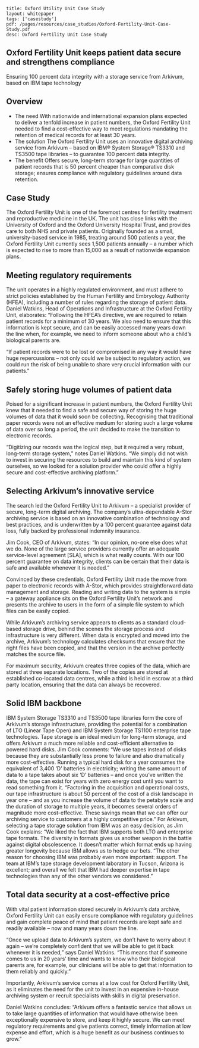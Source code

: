 ```title: Oxford Utility Unit Case Studylayout: whitepapertags: ['casestudy']pdf: /pages/resources/case_studies/Oxford-Fertility-Unit-Case-Study.pdfdesc: Oxford Fertility Unit Case Study```## Oxford Fertility Unit keeps patient data secure and strengthens complianceEnsuring 100 percent data integrity with a storage service from Arkivum, based on IBM tape technology## Overview+ The needWith nationwide and international expansion plans expected to deliver a tenfold increase in patient numbers, the Oxford Fertility Unit needed to find a cost-effective way to meet regulations mandating the retention of medical records for at least 30 years.+ The solutionThe Oxford Fertility Unit uses an innovative digital archiving service from Arkivum – based on IBM® System Storage® TS3310 and TS3500 tape libraries – to guarantee 100 percent data integrity.+ The benefitOffers secure, long-term storage for large quantities of patient records thatis 50 percent cheaper than comparative disk storage; ensures compliance with regulatory guidelines around data retention.## Case StudyThe Oxford Fertility Unit is one of the foremost centres for fertility treatment and reproductive medicine in the UK. The unit has close links with the University of Oxford and the Oxford University Hospital Trust, and provides care to both NHS and private patients.Originally founded as a small, university-based service in 1985, treating around 500 patients a year, the Oxford Fertility Unit currently sees 1,500 patients annually – a number which is expected to rise to more than 15,000 as a result of nationwide expansion plans.## Meeting regulatory requirementsThe unit operates in a highly regulated environment, and must adhere to strict policies established by the Human Fertility and Embryology Authority (HFEA), including a number of rules regarding the storage of patient data.Daniel Watkins, Head of Operations and Infrastructure at the Oxford Fertility Unit, elaborates: “Following the HFEA’s directive, we are required to retain patient records for a minimum of 30 years. We also need to ensure that this information is kept secure, and can be easily accessed many years down the line when, for example, we need to inform someone about who a child’s biological parents are. “If patient records were to be lost or compromised in any way it would have huge repercussions – not only could we be subject to regulatory action, we could run the risk of being unable to share very crucial information with our patients.”## Safely storing huge volumes of patient dataPoised for a significant increase in patient numbers, the Oxford Fertility Unit knew that it needed to find a safe and secure way of storing the huge volumes of data that it would soon be collecting. Recognising that traditional paper records were not an effective medium for storing such a large volume of data over so long a period, the unit decided to make the transition to electronic records.“Digitizing our records was the logical step, but it required a very robust, long-term storage system,” notes Daniel Watkins. “We simply did not wish to invest in securing the resources to build and maintain this kind of system ourselves, so we looked for a solution provider who could offer a highly secure and cost-effective archiving platform.”## Selecting Arkivum’s innovative serviceThe search led the Oxford Fertility Unit to Arkivum – a specialist provider of secure, long-term digital archiving. The company’s ultra-dependable A-Stor archiving service is based on an innovative combination of technology and best practices, and is underwritten by a 100 percent guarantee against data loss, fully backed by professional indemnity insurance.Jim Cook, CEO of Arkivum, states: “In our opinion, no-one else does what we do. None of the large service providers currently offer an adequate service-level agreement [SLA], which is what really counts. With our 100 percent guarantee on data integrity, clients can be certain that their data is safe and available whenever it is needed.”Convinced by these credentials, Oxford Fertility Unit made the move from paper to electronic records with A-Stor, which provides straightforward data management and storage. Reading and writing data to the system is simple – a gateway appliance sits on the Oxford Fertility Unit’s network and presents the archive to users in the form ofa simple file system to which files can be easily copied.While Arkivum’s archiving service appears to clients as a standard cloud-based storage drive, behind the scenes the storage process and infrastructure is very different. When data is encrypted and moved into the archive, Arkivum’s technology calculates checksums that ensure that the right files have been copied, and that the version in the archiveperfectly matches the source file.For maximum security, Arkivum creates three copies of the data, which are stored at three separate locations. Two of the copies are stored at established co-located data centres, while a third is held in escrow at a third party location, ensuring that the data can always be recovered.## Solid IBM backboneIBM System Storage TS3310 and TS3500 tape libraries form the core of Arkivum’s storage infrastructure, providing the potential for a combination of LTO (Linear Tape Open) and IBM System Storage TS1100 enterprise tape technologies. Tape storage is an ideal mediumfor long-term storage, and offers Arkivum a much more reliable and cost-efficient alternative to powered hard disks.Jim Cook comments: “We use tapes instead of disks because theyare substantially less prone to failure and also dramatically morecost-effective. Running a typical hard disk for a year consumes theequivalent of 3,400 ‘D’ batteries in electricity; writing the same amountof data to a tape takes about six ‘D’ batteries – and once you’ve writtenthe data, the tape can exist for years with zero energy cost until youwant to read something from it.“Factoring in the acquisition and operational costs, our tapeinfrastructure is about 50 percent of the cost of a disk landscape in yearone – and as you increase the volume of data to the petabyte scale andthe duration of storage to multiple years, it becomes several orders ofmagnitude more cost-effective. These savings mean that we can offerour archiving service to customers at a highly competitive price.”For Arkivum, selecting a tape storage solution from IBM was an easydecision, as Jim Cook explains: “We liked the fact that IBM supportsboth LTO and enterprise tape formats. The diversity in formats givesus another weapon in the battle against digital obsolescence. It doesn’tmatter which format ends up having greater longevity because IBMallows us to hedge our bets.“The other reason for choosing IBM was probably even moreimportant: support. The team at IBM’s tape storage developmentlaboratory in Tucson, Arizona is excellent; and overall we felt that IBMhad deeper expertise in tape technologies than any of the other vendorswe considered.”## Total data security at a cost-effective priceWith vital patient information stored securely in Arkivum’s data archive, Oxford Fertility Unit can easily ensure compliance with regulatory guidelines and gain complete peace of mind that patient records are kept safe and readily available – now and many years downthe line.“Once we upload data to Arkivum’s system, we don’t have to worry about it again – we’re completely confident that we will be able to get it back whenever it is needed,” says Daniel Watkins. “This means that if someone comes to us in 20 years’ time and wants to know who their biological parents are, for example, our clinicians will be able to getthat information to them reliably and quickly.”Importantly, Arkivum’s service comes at a low cost for Oxford Fertility Unit, as it eliminates the need for the unit to invest in an expensive in-house archiving system or recruit specialists with skills in digital preservation.Daniel Watkins concludes: “Arkivum offers a fantastic service that allows us to take large quantities of information that would have otherwise been exceptionally expensive to store, and keep it highly secure. We can meet regulatory requirements and give patients correct,timely information at low expense and effort, which is a huge benefit as our business continues to grow.”